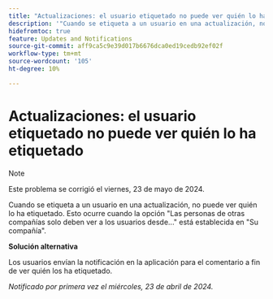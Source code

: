 ```yaml
---
title: "Actualizaciones: el usuario etiquetado no puede ver quién lo ha etiquetado"
description: '"Cuando se etiqueta a un usuario en una actualización, no puede ver quién lo ha etiquetado. Esto ocurre cuando la configuración Personas de otras empresas solo deben ver usuarios de... está establecida en Su empresa".'
hidefromtoc: true
feature: Updates and Notifications
source-git-commit: aff9ca5c9e39d017b6676dca0ed19cedb92ef02f
workflow-type: tm+mt
source-wordcount: '105'
ht-degree: 10%

---
```



# Actualizaciones: el usuario etiquetado no puede ver quién lo ha etiquetado

>[!NOTE]
>
>Este problema se corrigió el viernes, 23 de mayo de 2024.

Cuando se etiqueta a un usuario en una actualización, no puede ver quién lo ha etiquetado. Esto ocurre cuando la opción &quot;Las personas de otras compañías solo deben ver a los usuarios desde...&quot; está establecida en &quot;Su compañía&quot;.

**Solución alternativa**

Los usuarios envían la notificación en la aplicación para el comentario a fin de ver quién los ha etiquetado.

_Notificado por primera vez el miércoles, 23 de abril de 2024._


